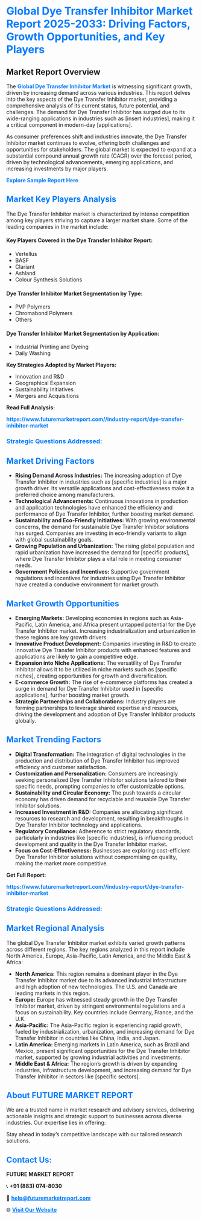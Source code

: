 <h1 style="color: #007BFF;">Global Dye Transfer Inhibitor Market Report 2025-2033: Driving Factors, Growth Opportunities, and Key Players</h1>

<section id="overview">
<h2>Market Report Overview</h2>
<p>The <a href="https://www.futuremarketreport.com//industry-report/dye-transfer-inhibitor-market" style="color: #007BFF; text-decoration: none;"><strong>Global Dye Transfer Inhibitor Market</strong></a> is witnessing significant growth, driven by increasing demand across various industries. This report delves into the key aspects of the Dye Transfer Inhibitor market, providing a comprehensive analysis of its current status, future potential, and challenges. The demand for Dye Transfer Inhibitor has surged due to its wide-ranging applications in industries such as [insert industries], making it a critical component in modern-day [applications].</p>
<p>As consumer preferences shift and industries innovate, the Dye Transfer Inhibitor market continues to evolve, offering both challenges and opportunities for stakeholders. The global market is expected to expand at a substantial compound annual growth rate (CAGR) over the forecast period, driven by technological advancements, emerging applications, and increasing investments by major players.</p>
</section>

<section id="overview">
<p><a href="https://www.futuremarketreport.com//request-sample/reportId=58998" style="color: #007BFF; text-decoration: none;"><strong>Explore Sample Report Here</strong></a></p>
</section>

<section id="key-players">
<h2 style="color: #007BFF;">Market Key Players Analysis</h2>
<p>The Dye Transfer Inhibitor market is characterized by intense competition among key players striving to capture a larger market share. Some of the leading companies in the market include:</p>
<h4>Key Players Covered in the Dye Transfer Inhibitor Report:</h4>
<ul><li>Vertellus</li><li>BASF</li><li>Clariant</li><li>Ashland</li><li>Colour Synthesis Solutions</li></ul>
<h4>Dye Transfer Inhibitor Market Segmentation by Type:</h4>
<ul><li>PVP Polymers</li><li>Chromabond Polymers</li><li>Others</li></ul>

<h4>Dye Transfer Inhibitor Market Segmentation by Application:</h4>
<ul><li>Industrial Printing and Dyeing</li><li>Daily Washing</li></ul>
<p><strong>Key Strategies Adopted by Market Players:</strong></p>
<ul>
<li>Innovation and R&D</li>
<li>Geographical Expansion</li>
<li>Sustainability Initiatives</li>
<li>Mergers and Acquisitions</li>
</ul>
</section>

<section>
<p><strong>Read Full Analysis: </strong></p><a href="https://www.futuremarketreport.com//industry-report/dye-transfer-inhibitor-market" style="color: #007BFF; text-decoration: none;"><strong>https://www.futuremarketreport.com//industry-report/dye-transfer-inhibitor-market</strong></a>
<h3 style="color: #007BFF;">Strategic Questions Addressed:</h3>
</section>

<section id="driving-factors">
<h2 style="color: #007BFF;">Market Driving Factors</h2>
<ul>
<li><strong>Rising Demand Across Industries:</strong> The increasing adoption of Dye Transfer Inhibitor in industries such as [specific industries] is a major growth driver. Its versatile applications and cost-effectiveness make it a preferred choice among manufacturers.</li>
<li><strong>Technological Advancements:</strong> Continuous innovations in production and application technologies have enhanced the efficiency and performance of Dye Transfer Inhibitor, further boosting market demand.</li>
<li><strong>Sustainability and Eco-Friendly Initiatives:</strong> With growing environmental concerns, the demand for sustainable Dye Transfer Inhibitor solutions has surged. Companies are investing in eco-friendly variants to align with global sustainability goals.</li>
<li><strong>Growing Population and Urbanization:</strong> The rising global population and rapid urbanization have increased the demand for [specific products], where Dye Transfer Inhibitor plays a vital role in meeting consumer needs.</li>
<li><strong>Government Policies and Incentives:</strong> Supportive government regulations and incentives for industries using Dye Transfer Inhibitor have created a conducive environment for market growth.</li>
</ul>
</section>

<section id="growth-opportunities">
<h2 style="color: #007BFF;">Market Growth Opportunities</h2>
<ul>
<li><strong>Emerging Markets:</strong> Developing economies in regions such as Asia-Pacific, Latin America, and Africa present untapped potential for the Dye Transfer Inhibitor market. Increasing industrialization and urbanization in these regions are key growth drivers.</li>
<li><strong>Innovative Product Development:</strong> Companies investing in R&D to create innovative Dye Transfer Inhibitor products with enhanced features and applications are likely to gain a competitive edge.</li>
<li><strong>Expansion into Niche Applications:</strong> The versatility of Dye Transfer Inhibitor allows it to be utilized in niche markets such as [specific niches], creating opportunities for growth and diversification.</li>
<li><strong>E-commerce Growth:</strong> The rise of e-commerce platforms has created a surge in demand for Dye Transfer Inhibitor used in [specific applications], further boosting market growth.</li>
<li><strong>Strategic Partnerships and Collaborations:</strong> Industry players are forming partnerships to leverage shared expertise and resources, driving the development and adoption of Dye Transfer Inhibitor products globally.</li>
</ul>
</section>

<section id="trending-factors">
<h2 style="color: #007BFF;">Market Trending Factors</h2>
<ul>
<li><strong>Digital Transformation:</strong> The integration of digital technologies in the production and distribution of Dye Transfer Inhibitor has improved efficiency and customer satisfaction.</li>
<li><strong>Customization and Personalization:</strong> Consumers are increasingly seeking personalized Dye Transfer Inhibitor solutions tailored to their specific needs, prompting companies to offer customizable options.</li>
<li><strong>Sustainability and Circular Economy:</strong> The push towards a circular economy has driven demand for recyclable and reusable Dye Transfer Inhibitor solutions.</li>
<li><strong>Increased Investment in R&D:</strong> Companies are allocating significant resources to research and development, resulting in breakthroughs in Dye Transfer Inhibitor technology and applications.</li>
<li><strong>Regulatory Compliance:</strong> Adherence to strict regulatory standards, particularly in industries like [specific industries], is influencing product development and quality in the Dye Transfer Inhibitor market.</li>
<li><strong>Focus on Cost-Effectiveness:</strong> Businesses are exploring cost-efficient Dye Transfer Inhibitor solutions without compromising on quality, making the market more competitive.</li>
</ul>
</section>

<section>
<p><strong>Get Full Report: </strong></p><a href="https://www.futuremarketreport.com//industry-report/dye-transfer-inhibitor-market" style="color: #007BFF; text-decoration: none;"><strong>https://www.futuremarketreport.com//industry-report/dye-transfer-inhibitor-market</strong></a>
<h3 style="color: #007BFF;">Strategic Questions Addressed:</h3>
</section>


<section id="regional-analysis">
<h2 style="color: #007BFF;">Market Regional Analysis</h2>
<p>The global Dye Transfer Inhibitor market exhibits varied growth patterns across different regions. The key regions analyzed in this report include North America, Europe, Asia-Pacific, Latin America, and the Middle East & Africa:</p>
<ul>
<li><strong>North America:</strong> This region remains a dominant player in the Dye Transfer Inhibitor market due to its advanced industrial infrastructure and high adoption of new technologies. The U.S. and Canada are leading markets in this region.</li>
<li><strong>Europe:</strong> Europe has witnessed steady growth in the Dye Transfer Inhibitor market, driven by stringent environmental regulations and a focus on sustainability. Key countries include Germany, France, and the U.K.</li>
<li><strong>Asia-Pacific:</strong> The Asia-Pacific region is experiencing rapid growth, fueled by industrialization, urbanization, and increasing demand for Dye Transfer Inhibitor in countries like China, India, and Japan.</li>
<li><strong>Latin America:</strong> Emerging markets in Latin America, such as Brazil and Mexico, present significant opportunities for the Dye Transfer Inhibitor market, supported by growing industrial activities and investments.</li>
<li><strong>Middle East & Africa:</strong> The region’s growth is driven by expanding industries, infrastructure development, and increasing demand for Dye Transfer Inhibitor in sectors like [specific sectors].</li>
</ul>
</section>

<footer>
<h2 style="color: #007BFF;">About FUTURE MARKET REPORT</h2>
<p>We are a trusted name in market research and advisory services, delivering actionable insights and strategic support to businesses across diverse industries. Our expertise lies in offering:</p>

<p>Stay ahead in today’s competitive landscape with our tailored research solutions.</p>

<h2 style="color: #007BFF;">Contact Us:</h2>
<p><strong>FUTURE MARKET REPORT</strong></p>
<p>📞 <strong>+91 (883) 074-8030</strong></p>
<p>📧 <strong><a href="mailto:help@futuremarketreport.com" style="color: #007BFF;">help@futuremarketreport.com</a></strong></p>
<p>🌐 <strong><a href="https://www.futuremarketreport.com/" style="color: #007BFF;">Visit Our Website</a></strong></p>
</footer>
